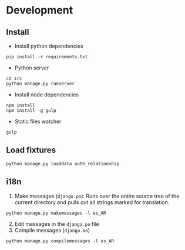 Development
===========

## Install

- Install python dependencies
```
pip install -r requirements.txt
```

- Python server
```
cd src
python manage.py runserver
```

- Install node dependencies
```
npm install
npm install -g gulp
```

- Static files watcher
```
gulp
```

## Load fixtures

```
python manage.py loaddata auth_relationship
```

## i18n

1. Make messages (`django.po`): Runs over the entire source tree of the current directory and pulls out all strings marked for translation.
```
python manage.py makemessages -l es_AR
```
2. Edit messages in the `django.po` file
3. Compile messages (`django.mo`)
```
python manage.py compilemessages -l es_AR
```
